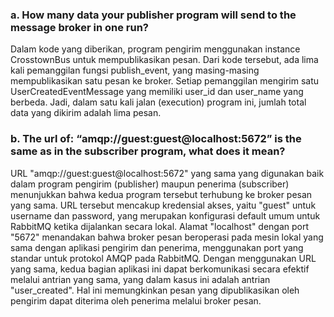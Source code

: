 ### a. How many data your publisher program will send to the message broker in one run?

Dalam kode yang diberikan, program pengirim menggunakan instance CrosstownBus untuk mempublikasikan pesan. Dari kode tersebut, ada lima kali pemanggilan fungsi publish_event, yang masing-masing mempublikasikan satu pesan ke broker. Setiap pemanggilan mengirim satu UserCreatedEventMessage yang memiliki user_id dan user_name yang berbeda. Jadi, dalam satu kali jalan (execution) program ini, jumlah total data yang dikirim adalah lima pesan.

### b. The url of: “amqp://guest:guest@localhost:5672” is the same as in the subscriber program, what does it mean?
URL "amqp://guest:guest@localhost:5672" yang sama yang digunakan baik dalam program pengirim (publisher) maupun penerima (subscriber) menunjukkan bahwa kedua program tersebut terhubung ke broker pesan yang sama. URL tersebut mencakup kredensial akses, yaitu "guest" untuk username dan password, yang merupakan konfigurasi default umum untuk RabbitMQ ketika dijalankan secara lokal. Alamat "localhost" dengan port "5672" menandakan bahwa broker pesan beroperasi pada mesin lokal yang sama dengan aplikasi pengirim dan penerima, menggunakan port yang standar untuk protokol AMQP pada RabbitMQ. Dengan menggunakan URL yang sama, kedua bagian aplikasi ini dapat berkomunikasi secara efektif melalui antrian yang sama, yang dalam kasus ini adalah antrian "user_created". Hal ini memungkinkan pesan yang dipublikasikan oleh pengirim dapat diterima oleh penerima melalui broker pesan.